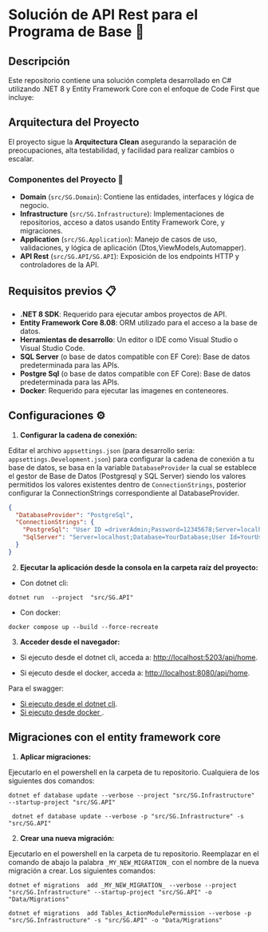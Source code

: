 # Solución de API Rest para el Programa de Base   🚀

## Descripción

Este repositorio contiene una solución completa desarrollado en C# utilizando .NET 8 y Entity Framework Core con el enfoque de Code First que incluye:

## Arquitectura del Proyecto

El proyecto sigue la **Arquitectura Clean**  asegurando la separación de preocupaciones, alta testabilidad, y facilidad para realizar cambios o escalar.

### Componentes del Proyecto  📁
  - **Domain** (`src/SG.Domain`): Contiene las entidades, interfaces y lógica de negocio.
  - **Infrastructure** (`src/SG.Infrastructure`): Implementaciones de repositorios, acceso a datos usando Entity Framework Core, y migraciones.
  - **Application** (`src/SG.Application`): Manejo de casos de uso, validaciones, y lógica de aplicación (Dtos,ViewModels,Automapper).
  - **API Rest** (`src/SG.API/SG.API`): Exposición de los endpoints HTTP y controladores de la API.

## Requisitos previos 📋

- **.NET 8 SDK**: Requerido para ejecutar ambos proyectos de API.
- **Entity Framework Core 8.08**: ORM utilizado para el acceso a la base de datos.
- **Herramientas de desarrollo**: Un editor o IDE como Visual Studio o Visual Studio Code.
- **SQL Server** (o base de datos compatible con EF Core): Base de datos predeterminada para las APIs.
- **Postgre Sql** (o base de datos compatible con EF Core): Base de datos predeterminada para las APIs.
- **Docker**: Requerido para ejecutar las imagenes en conteneores.

## Configuraciones ⚙️

1. **Configurar la cadena de conexión:**

Editar el archivo `appsettings.json` (para desarrollo seria: `appsettings.Development.json`) para configurar la cadena de conexión a tu base de datos, se basa en la variable `DatabaseProvider` la cual se establece el gestor de Base de Datos (Postgresql y SQL Server) siendo los valores permitidos los valores existentes dentro de `ConnectionStrings`, posterior configurar la ConnectionStrings correspondiente al DatabaseProvider.
```json
{
  "DatabaseProvider": "PostgreSql", 
  "ConnectionStrings": {
    "PostgreSql": "User ID =driverAdmin;Password=12345678;Server=localhost;Port=5432;Database=SampleDriverDb; Integrated Security=true;Pooling=true;",
    "SqlServer": "Server=localhost;Database=YourDatabase;User Id=YourUsername;Password=XXXX;"
  }  
}
```

2. **Ejecutar la aplicación desde la consola en la carpeta raíz del proyecto:**

- Con dotnet cli:
```
dotnet run  --project  "src/SG.API" 
```
- Con docker:
```
docker compose up --build --force-recreate
```

3. **Acceder desde el navegador:**

- Si ejecuto desde el dotnet cli, acceda a: [http://localhost:5203/api/home](http://localhost:5203/api/home).

- Si ejecuto desde el docker, acceda a: [http://localhost:8080/api/home](http://localhost:8080/api/home).

 Para el swagger:
- [Si ejecuto desde el dotnet cli](http://localhost:5203/swagger/index.html).
- [Si ejecuto desde docker ](http://localhost:8080/swagger/index.html).

## Migraciones con el entity framework core

1. **Aplicar migraciones:**

Ejecutarlo en el powershell en la carpeta de tu repositorio. Cualquiera de los siguientes dos comandos:
```
dotnet ef database update --verbose --project "src/SG.Infrastructure" --startup-project "src/SG.API"
```
```
 dotnet ef database update --verbose -p "src/SG.Infrastructure" -s "src/SG.API"
```

2. **Crear una nueva migración:**

Ejecutarlo en el powershell en la carpeta de tu repositorio. Reemplazar en el comando de abajo la palabra `_MY_NEW_MIGRATION_` con el nombre de la nueva migración a crear.
Los siguientes comandos:

```
dotnet ef migrations  add _MY_NEW_MIGRATION_ --verbose --project "src/SG.Infrastructure" --startup-project "src/SG.API" -o "Data/Migrations"
```
```
dotnet ef migrations  add Tables_ActionModulePermission --verbose -p "src/SG.Infrastructure" -s "src/SG.API" -o "Data/Migrations" 
```

<!-- 
Acceder al swagger: 

http://localhost:5203/swagger/index.html

APi dev:

http://localhost:5203/api/home 

// https://dev.to/isaacojeda/fluentresults-simplificando-el-manejo-de-resultados-y-errores-en-aplicaciones-net-2kgl
// https://github.com/altmann/FluentResults

-->